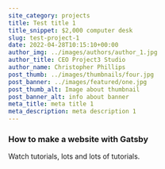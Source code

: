 ```yaml
---
site_category: projects
title: Test title 1
title_snippet: $2,000 computer desk
slug: test-project-1
date: 2022-04-28T10:15:10+00:00
author_img: ../images/authors/author_1.jpg
author_title: CEO Project3 Studio
author_name: Christopher Phillips
post_thumb: ../images/thumbnails/four.jpg
post_banner: ../images/featured/one.jpg
post_thumb_alt: Image about thumbnail
post_banner_alt: info about banner
meta_title: meta title 1
meta_description: meta description 1
---
```


### How to make a website with Gatsby

Watch tutorials, lots and lots of tutorials.

